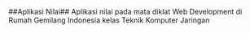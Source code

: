 ##Aplikasi Nilai##
Aplikasi nilai pada mata diklat Web Development di Rumah Gemilang Indonesia kelas Teknik Komputer Jaringan 